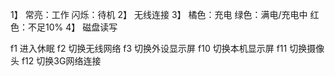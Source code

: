 1】
常亮：工作
闪烁：待机
2】
无线连接
3】
橘色：充电
绿色：满电/充电中
红色：不足10%
4】
磁盘读写

f1 进入休眠
f2 切换无线网络
f3 切换外设显示屏
f10 切换本机显示屏
f11 切换摄像头
f12 切换3G网络连接
